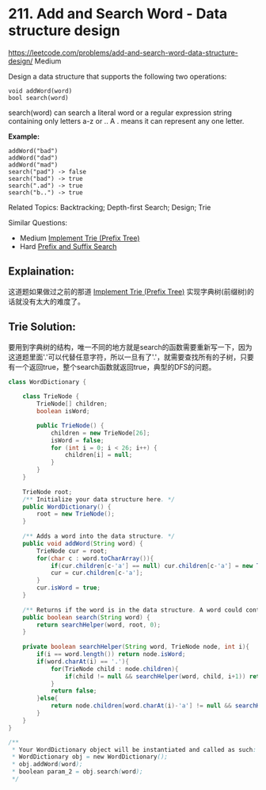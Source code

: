 # 211. Add and Search Word - Data structure design
<https://leetcode.com/problems/add-and-search-word-data-structure-design/>
Medium

Design a data structure that supports the following two operations:

    void addWord(word)
    bool search(word)

search(word) can search a literal word or a regular expression string containing only letters a-z or .. A . means it can represent any one letter.

**Example:**

    addWord("bad")
    addWord("dad")
    addWord("mad")
    search("pad") -> false
    search("bad") -> true
    search(".ad") -> true
    search("b..") -> true

Related Topics: Backtracking; Depth-first Search; Design; Trie

Similar Questions: 
* Medium [Implement Trie (Prefix Tree)](https://leetcode.com/problems/implement-trie-prefix-tree/)
* Hard [Prefix and Suffix Search](https://leetcode.com/problems/prefix-and-suffix-search/)

## Explaination: 

这道题如果做过之前的那道 [Implement Trie (Prefix Tree)](https://leetcode.com/problems/implement-trie-prefix-tree/) 实现字典树(前缀树)的话就没有太大的难度了。

## Trie Solution: 

要用到字典树的结构，唯一不同的地方就是search的函数需要重新写一下，因为这道题里面'.'可以代替任意字符，所以一旦有了'.'，就需要查找所有的子树，只要有一个返回true，整个search函数就返回true，典型的DFS的问题。

```java
class WordDictionary {
    
    class TrieNode {
        TrieNode[] children;
        boolean isWord;

        public TrieNode() {
            children = new TrieNode[26];
            isWord = false;
            for (int i = 0; i < 26; i++) {
                children[i] = null;
            }
        }
    }
    
    TrieNode root;
    /** Initialize your data structure here. */
    public WordDictionary() {
        root = new TrieNode();
    }
    
    /** Adds a word into the data structure. */
    public void addWord(String word) {
        TrieNode cur = root;
        for(char c : word.toCharArray()){
            if(cur.children[c-'a'] == null) cur.children[c-'a'] = new TrieNode();
            cur = cur.children[c-'a'];
        }
        cur.isWord = true;
    }
    
    /** Returns if the word is in the data structure. A word could contain the dot character '.' to represent any one letter. */
    public boolean search(String word) {
        return searchHelper(word, root, 0);
    }
    
    private boolean searchHelper(String word, TrieNode node, int i){
        if(i == word.length()) return node.isWord;
        if(word.charAt(i) == '.'){
            for(TrieNode child : node.children){
                if(child != null && searchHelper(word, child, i+1)) return true;
            }
            return false;
        }else{
            return node.children[word.charAt(i)-'a'] != null && searchHelper(word, node.children[word.charAt(i)-'a'], i+1);
        }
    }
}

/**
 * Your WordDictionary object will be instantiated and called as such:
 * WordDictionary obj = new WordDictionary();
 * obj.addWord(word);
 * boolean param_2 = obj.search(word);
 */
```
